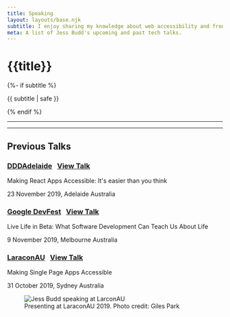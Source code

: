 ```yaml
---
title: Speaking
layout: layouts/base.njk
subtitle: I enjoy sharing my knowledge about web accessibility and front-end development at a range of conferences and events.
meta: A list of Jess Budd's upcoming and past tech talks.
---
```


<div class="container__blog talks">
  <h1>{{title}}</h1>

{%- if subtitle %}<p class="subtitle">{{ subtitle | safe }}</p>{% endif %}

  <hr>
<hr>

<h2 id="pastTalks"> Previous Talks</h2>

### [DDDAdelaide](https://www.dddadelaide.com/) &nbsp; <a href="https://bit.ly/DDDA19" class="talk__link"> View Talk</a></p>

<p class="talk__title">Making React Apps Accessible: It's easier than you think</p>

23 November 2019, Adelaide Australia

### [Google DevFest](https://www.gdgmelbourne.com/devfest) &nbsp; <a href="https://noti.st/jessbudd/sB6Kmd" class="talk__link"> View Talk</a></p>

<p class="talk__title">Live Life in Beta: What Software Development Can Teach Us About Life </p>

9 November 2019, Melbourne Australia

### [LaraconAU](https://laracon.com.au/) &nbsp; <a href="https://noti.st/jessbudd/pQ4gBc/" class="talk__link"> View Talk</a></p>

<p class="talk__title">Making Single Page Apps Accessible</p>

31 October 2019, Sydney Australia

<figure>
  <img src="/images/speakingLaracon2.jpg" alt="Jess Budd speaking at LarconAU">

<figcaption>Presenting at LaraconAU 2019. Photo credit: Giles Park</figcaption>
</figure>
</div>
